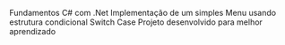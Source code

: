 Fundamentos C# com .Net
Implementação de um simples Menu usando estrutura condicional Switch Case
Projeto desenvolvido para melhor aprendizado 
